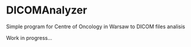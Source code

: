 # DICOMAnalyzer
Simple program for Centre of Oncology in Warsaw to DICOM files analisis

Work in progress...
